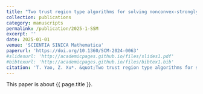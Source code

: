 ```yaml
---
title: "Two trust region type algorithms for solving nonconvex-strongly concave minimax problems (in Chinese)"
collection: publications
category: manuscripts
permalink: /publication/2025-1-SSM
excerpt: ''
date: 2025-01-01
venue: 'SCIENTIA SINICA Mathematica'
paperurl: 'https://doi.org/10.1360/SCM-2024-0063'
#slidesurl: 'http://academicpages.github.io/files/slides1.pdf'
#bibtexurl: 'http://academicpages.github.io/files/bibtex1.bib'
citation: 'T. Yao, Z. Xu*. &quot;Two trust region type algorithms for solving nonconvex-strongly concave minimax problems (in Chinese).&quot; <i>Computational Optimization and Applications</i>. 55: 1-18, 2025. https://doi.org/10.1360/SCM-2024-0063.'
---
```

This paper is about {{ page.title }}.
